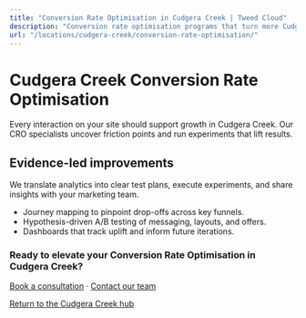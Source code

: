 ```yaml
---
title: "Conversion Rate Optimisation in Cudgera Creek | Tweed Cloud"
description: "Conversion rate optimisation programs that turn more Cudgera Creek visitors into customers."
url: "/locations/cudgera-creek/conversion-rate-optimisation/"
---
```


# Cudgera Creek Conversion Rate Optimisation

Every interaction on your site should support growth in Cudgera Creek. Our CRO specialists uncover friction points and run experiments that lift results.

## Evidence-led improvements

We translate analytics into clear test plans, execute experiments, and share insights with your marketing team.

- Journey mapping to pinpoint drop-offs across key funnels.
- Hypothesis-driven A/B testing of messaging, layouts, and offers.
- Dashboards that track uplift and inform future iterations.

### Ready to elevate your Conversion Rate Optimisation in Cudgera Creek?

[Book a consultation](/consultation/) · [Contact our team](/contact/)

[Return to the Cudgera Creek hub](/locations/cudgera-creek/)
